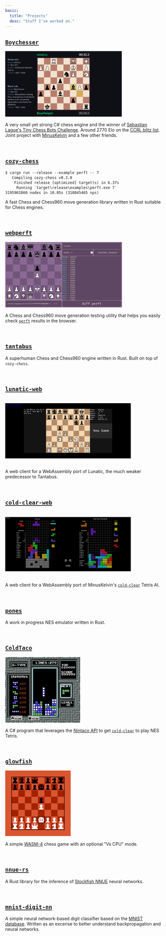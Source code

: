 ```yaml
---
basic:
  title: "Projects"
  desc: "Stuff I've worked on."
---
```


## [`Boychesser`](https://github.com/analog-hors/Boychesser)
<img src="img/boychesser.png" style="max-width: 80%; height: 15em; object-fit: contain;" alt="boychesser screenshot">

A very small yet strong C# chess engine and the winner of [Sebastian Lague's Tiny Chess Bots Challenge](https://www.youtube.com/watch?v=Ne40a5LkK6A). Around 2770 Elo on the [CCRL blitz list](https://www.computerchess.org.uk/ccrl/404/). Joint project with [MinusKelvin](https://minuskelvin.net/) and a few other friends.

<br>

## [`cozy-chess`](https://github.com/analog-hors/cozy-chess)
```
$ cargo run --release --example perft -- 7
   Compiling cozy-chess v0.3.0
    Finished release [optimized] target(s) in 6.37s
     Running `target\release\examples\perft.exe 7`
3195901860 nodes in 10.05s (318045465 nps)
```
A fast Chess and Chess960 move generation library written in Rust suitable for Chess engines.

<br>

## [`webperft`](https://analog-hors.github.io/webperft/)
<img src="img/webperft.png" style="max-width: 80%; height: 15em; object-fit: contain;" alt="webperft screenshot">

A Chess and Chess960 move generation testing utility that helps you easily check [`perft`](https://www.chessprogramming.org/Perft) results in the browser.

<br>

## [`tantabus`](https://github.com/analog-hors/tantabus)
A superhuman Chess and Chess960 engine written in Rust. Built on top of `cozy-chess`.

<br>

## [`lunatic-web`](https://analog-hors.github.io/lunatic-web/)
<img src="img/lunatic_web.png" style="max-width: 80%; height: 15em; object-fit: contain;" alt="lunatic-web screenshot">

A web client for a WebAssembly port of Lunatic, the much weaker predecessor to Tantabus.

<br>

## [`cold-clear-web`](https://analog-hors.github.io/cold-clear-web/)
<img src="img/cold_clear_web.png" style="max-width: 80%; height: 15em; object-fit: contain;" alt="cold-clear-web screenshot">

A web client for a WebAssembly port of MinusKelvin's [`cold-clear`](https://github.com/MinusKelvin/cold-clear) Tetris AI.

<br>

## [`pones`](https://github.com/analog-hors/pones)
A work in progress NES emulator written in Rust.

<br>

## [`ColdTaco`](https://github.com/analog-hors/pones)
<img src="img/cold_taco.png" style="max-width: 80%; height: 15em; object-fit: contain;" alt="screenshot of ColdTaco playing NES tetris">

A C# program that leverages the [Nintaco API](https://nintaco.com/) to get [`cold-clear`](https://github.com/MinusKelvin/cold-clear) to play NES Tetris.

<br>

## [`glowfish`](https://wasm4.org/play/glowfish-chess)
<img src="img/glowfish.png" style="max-width: 80%; height: 15em; object-fit: contain;" alt="glowfish screenshot">

A simple [WASM-4](https://wasm4.org/) chess game with an optional "Vs CPU" mode.

<br>

## [`nnue-rs`](https://github.com/analog-hors/nnue-rs)
A Rust library for the inference of [Stockfish NNUE](https://stockfishchess.org/blog/2020/introducing-nnue-evaluation) neural networks. 

<br>

## [`mnist-digit-nn`](https://github.com/analog-hors/mnist-digit-nn)
A simple neural network-based digit classifier based on the [MNIST database](https://en.wikipedia.org/wiki/MNIST_database). Written as an excerise to better understand backpropagation and neural networks.
